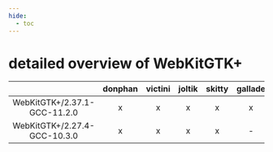```yaml
---
hide:
  - toc
---
```


detailed overview of WebKitGTK+
===============================

| |donphan|victini|joltik|skitty|gallade|accelgor|swalot|doduo|
| :---: | :---: | :---: | :---: | :---: | :---: | :---: | :---: | :---: |
|WebKitGTK+/2.37.1-GCC-11.2.0|x|x|x|x|x|x|x|x|
|WebKitGTK+/2.27.4-GCC-10.3.0|x|x|x|x|-|x|x|x|
